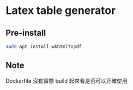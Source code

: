 # Latex table generator

## Pre-install

```bash
sudo apt install wkhtmltopdf
```

## Note

Dockerfile 沒有實際 build 起來看是否可以正確使用
